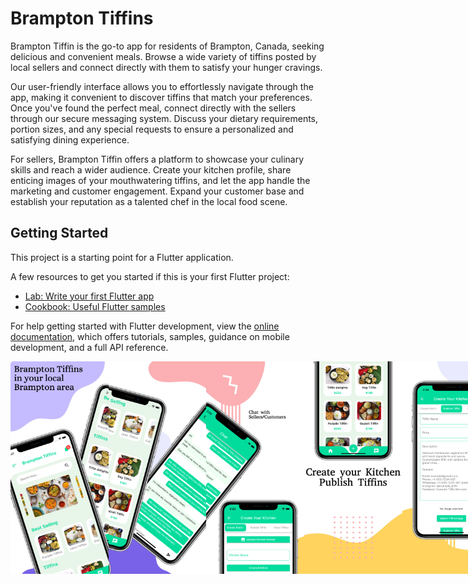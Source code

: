 # Brampton Tiffins

Brampton Tiffin is the go-to app for residents of Brampton, Canada, seeking delicious and convenient meals. Browse a wide variety of tiffins posted by local sellers and connect directly with them to satisfy your hunger cravings.

Our user-friendly interface allows you to effortlessly navigate through the app, making it convenient to discover tiffins that match your preferences. Once you've found the perfect meal, connect directly with the sellers through our secure messaging system. Discuss your dietary requirements, portion sizes, and any special requests to ensure a personalized and satisfying dining experience.

For sellers, Brampton Tiffin offers a platform to showcase your culinary skills and reach a wider audience. Create your kitchen profile, share enticing images of your mouthwatering tiffins, and let the app handle the marketing and customer engagement. Expand your customer base and establish your reputation as a talented chef in the local food scene.
## Getting Started

This project is a starting point for a Flutter application.

A few resources to get you started if this is your first Flutter project:

- [Lab: Write your first Flutter app](https://docs.flutter.dev/get-started/codelab)
- [Cookbook: Useful Flutter samples](https://docs.flutter.dev/cookbook)

For help getting started with Flutter development, view the
[online documentation](https://docs.flutter.dev/), which offers tutorials,
samples, guidance on mobile development, and a full API reference.
<div style="display: flex; justify-content: space-between;">

<img src="assets/image/image1.png" alt="Alt Text" width="160" height="340" />
<img src="assets/image/image2.png" alt="Alt Text" width="160" height="340" />
<img src="assets/image/image3.png" alt="Alt Text" width="160" height="340" />
<img src="assets/image/image4.png" alt="Alt Text" width="160" height="340" />
<img src="assets/image/image5.png" alt="Alt Text" width="160" height="340" />

</div>
